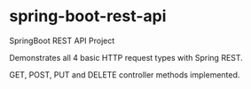 # spring-boot-rest-api
SpringBoot REST API Project

Demonstrates all 4 basic HTTP request types with Spring REST.

GET, POST, PUT and DELETE controller methods implemented.
